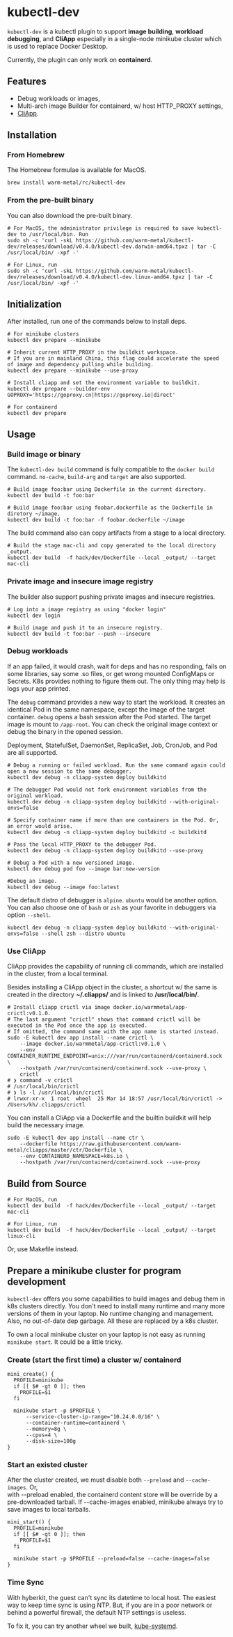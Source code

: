 # kubectl-dev

`kubectl-dev` is a kubectl plugin to support **image building**, **workload debugging**, 
and **CliApp** especially in a single-node minikube cluster which is used to replace Docker Desktop.

Currently, the plugin can only work on **containerd**.

## Features
* Debug workloads or images,
* Multi-arch image Builder for containerd, w/ host HTTP_PROXY settings,
* [CliApp](https://github.com/warm-metal/cliapp#cliapp).

## Installation

### From Homebrew
The Homebrew formulae is available for MacOS.

```shell script
brew install warm-metal/rc/kubectl-dev
```

### From the pre-built binary
You can also download the pre-built binary.

```shell script
# For MacOS, the administrator privilege is required to save kubectl-dev to /usr/local/bin. Run
sudo sh -c 'curl -skL https://github.com/warm-metal/kubectl-dev/releases/download/v0.4.0/kubectl-dev.darwin-amd64.tpxz | tar -C /usr/local/bin/ -xpf -'

# For Linux, run
sudo sh -c 'curl -skL https://github.com/warm-metal/kubectl-dev/releases/download/v0.4.0/kubectl-dev.linux-amd64.tpxz | tar -C /usr/local/bin/ -xpf -'
```

## Initialization
After installed, run one of the commands below to install deps.
```shell script
# For minikube clusters
kubectl dev prepare --minikube

# Inherit current HTTP_PROXY in the buildkit workspace.
# If you are in mainland China, this flag could accelerate the speed of image and dependency pulling while building.
kubectl dev prepare --minikube --use-proxy

# Install cliapp and set the environment variable to buildkit.
kubectl dev prepare --builder-env GOPROXY='https://goproxy.cn|https://goproxy.io|direct'

# For containerd
kubectl dev prepare
```

## Usage
### Build image or binary

The `kubectl-dev build` command is fully compatible to the `docker build` command.
`no-cache`, `build-arg` and `target` are also supported.

```shell script
# Build image foo:bar using Dockerfile in the current directory.
kubectl dev build -t foo:bar

# Build image foo:bar using foobar.dockerfile as the Dockerfile in diretory ~/image.
kubectl dev build -t foo:bar -f foobar.dockerfile ~/image
```

The build command also can copy artifacts from a stage to a local directory.

```shell script
# Build the stage mac-cli and copy generated to the local directory _output.
kubectl dev build  -f hack/dev/Dockerfile --local _output/ --target mac-cli
```

### Private image and insecure image registry
The builder also support pushing private images and insecure registries.

```shell script
# Log into a image registry as using "docker login"
kubectl dev login

# Build image and push it to an insecure registry.
kubectl dev build -t foo:bar --push --insecure
```

### Debug workloads

If an app failed, it would crash, wait for deps and has no responding, fails on some libraries, 
say some .so files, or get wrong mounted ConfigMaps or Secrets.
K8s provides nothing to figure them out. The only thing may help is logs your app printed.

The `debug` command provides a new way to start the workload. It creates an identical Pod in the same namespace,
except the image of the target container. `debug` opens a bash session after the Pod started. 
The target image is mount to `/app-root`. 
You can check the original image context or debug the binary in the opened session.

Deployment, StatefulSet, DaemonSet, ReplicaSet, Job, CronJob, and Pod are all supported. 

```shell script
# Debug a running or failed workload. Run the same command again could open a new session to the same debugger.
kubectl dev debug -n cliapp-system deploy buildkitd

# The debugger Pod would not fork environment variables from the original workload.
kubectl dev debug -n cliapp-system deploy buildkitd --with-original-envs=false

# Specify container name if more than one containers in the Pod. Or, an error would arise.
kubectl dev debug -n cliapp-system deploy buildkitd -c buildkitd

# Pass the local HTTP_PROXY to the debugger Pod.
kubectl dev debug -n cliapp-system deploy buildkitd --use-proxy

# Debug a Pod with a new versioned image. 
kubectl dev debug pod foo --image bar:new-version

#Debug an image.
kubectl dev debug --image foo:latest
```

The default distro of debugger is `alpine`. `ubuntu` would be another option.
You can also choose one of `bash` or `zsh` as your favorite in debuggers via option `--shell`.
```shell script
kubectl dev debug -n cliapp-system deploy buildkitd --with-original-envs=false --shell zsh --distro ubuntu
```

### Use CliApp

CliApp provides the capability of running cli commands, which are installed in the cluster, from a local terminal.

Besides installing a CliApp object in the cluster, a shortcut w/ the same is created in the directory **~/.cliapps/**
and is linked to **/usr/local/bin/**.

```shell script
# Install cliapp crictl via image docker.io/warmmetal/app-crictl:v0.1.0.
# The last argument "crictl" shows that command crictl will be executed in the Pod once the app is executed. 
# If omitted, the command same with the app name is started instead.
sudo -E kubectl dev app install --name crictl \
	--image docker.io/warmmetal/app-crictl:v0.1.0 \
	--env CONTAINER_RUNTIME_ENDPOINT=unix:///var/run/containerd/containerd.sock \
	--hostpath /var/run/containerd/containerd.sock --use-proxy \
	crictl
# ❯ command -v crictl
# /usr/local/bin/crictl
# ❯ ls -l /usr/local/bin/crictl
# lrwxr-xr-x  1 root  wheel  25 Mar 14 18:57 /usr/local/bin/crictl -> /Users/kh/.cliapps/crictl
```

You can install a CliApp via a Dockerfile and the builtin buildkit will help build the necessary image.
```shell script
sudo -E kubectl dev app install --name ctr \
	--dockerfile https://raw.githubusercontent.com/warm-metal/cliapps/master/ctr/Dockerfile \
	--env CONTAINERD_NAMESPACE=k8s.io \
	--hostpath /var/run/containerd/containerd.sock --use-proxy
```

## Build from Source

```shell script
# For MacOS, run
kubectl dev build  -f hack/dev/Dockerfile --local _output/ --target mac-cli

# For Linux, run
kubectl dev build  -f hack/dev/Dockerfile --local _output/ --target linux-cli
```

Or, use Makefile instead.

## Prepare a minikube cluster for program development

`kubectl-dev` offers you some capabilities to build images and debug them in k8s clusters directly.
You don't need to install many runtime and many more versions of them in your laptop.
No runtime changing and management. Also, no out-of-date dep garbage. All these are replaced by a k8s cluster.

To own a local minikube cluster on your laptop is not easy as running `minikube start`. It could be a little tricky.

### Create (start the first time) a cluster w/ containerd

```shell script
mini_create() {
  PROFILE=minikube
  if [[ $# -gt 0 ]]; then
    PROFILE=$1
  fi

  minikube start -p $PROFILE \
      --service-cluster-ip-range="10.24.0.0/16" \
      --container-runtime=containerd \
      --memory=8g \
      --cpus=4 \
      --disk-size=100g
}
```

### Start an existed cluster

After the cluster created, we must disable both `--preload` and `--cache-images`. Or,  
with --preload enabled, the containerd content store will be override by a pre-downloaded tarball.
If --cache-images enabled, minikube always try to save images to local tarballs.

```shell script
mini_start() {
  PROFILE=minikube
  if [[ $# -gt 0 ]]; then
    PROFILE=$1
  fi

  minikube start -p $PROFILE --preload=false --cache-images=false
}
```

### Time Sync
With hyberkit, the guest can't sync its datetime to local host. The easiest way to keep time sync is using NTP.
But, if you are in a poor network or behind a powerful firewall, the default NTP settings is useless.

To fix it, you can try another wheel we built, [kube-systemd](https://github.com/warm-metal/kube-systemd).

